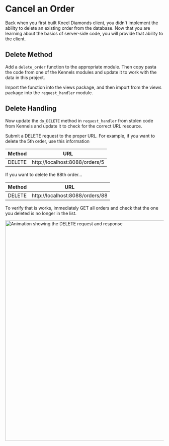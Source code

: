 # Cancel an Order

Back when you first built Kneel Diamonds client, you didn't implement the ability to delete an existing order from the database. Now that you are learning about the basics of server-side code, you will provide that ability to the client.

## Delete Method

Add a `delete_order` function to the appropriate module. Then copy pasta the code from one of the Kennels modules and update it to work with the data in this project.

Import the function into the views package, and then import from the views package into the `request_handler` module.

## Delete Handling

Now update the `do_DELETE` method in `request_handler` from stolen code from Kennels and update it to check for the correct URL resource.

Submit a DELETE request to the proper URL. For example, if you want to delete the 5th order, use this information

| Method | URL |
|--|--|
| DELETE | http://localhost:8088/orders/5 |

If you want to delete the 88th order...

| Method | URL |
|--|--|
| DELETE | http://localhost:8088/orders/88 |

To verify that is works, immediately GET all orders and check that the one you deleted is no longer in the list.

<img src="./images/KD_DELETE_ORDERS.gif" width="700px" alt="Animation showing the DELETE request and response" />


